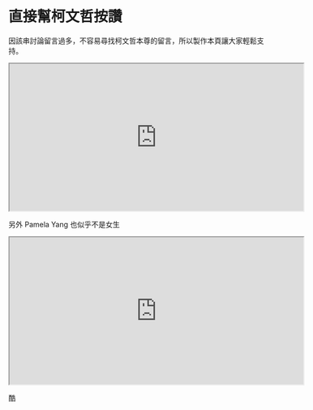 <title>直接幫柯文哲按讚</title>

<h1>直接幫柯文哲按讚</h1>
<p>因該串討論留言過多，不容易尋找柯文哲本尊的留言，所以製作本頁讓大家輕鬆支持。</p>
<iframe src="https://www.facebook.com/plugins/comment_embed.php?href=https%3A%2F%2Fwww.facebook.com%2FDoctorKoWJ%2Fposts%2F1100269360075043%3Fcomment_id%3D344789552615680%26reply_comment_id%3D2018279608454135&include_parent=true" width="580" height="290"></iframe>

<p>另外 Pamela Yang 也似乎不是女生</p>
<iframe src="https://www.facebook.com/NO.KMT.KMT.NO/posts/836783916489244" width="580" height="290"></iframe>
 
酷